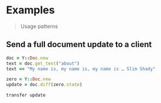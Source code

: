 # Examples

> Usage patterns

## Send a full document update to a client

```ruby
doc = Y::Doc.new
text = doc.get_text("about")
text << "My name is, my name is, my name is … Slim Shady"

zero = Y::Doc.new
update = doc.diff(zero.state)

transfer update
```
